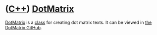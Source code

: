 # ([C++](Cpp.md)) [DotMatrix](CppDotMatrix.md)

[DotMatrix](CppDotMatrix.md) is a [class](CppClass.md) for creating
dot matrix texts. It can be viewed in [the DotMatrix GitHub](https://github.com/richelbilderbeek/DotMatrix).

